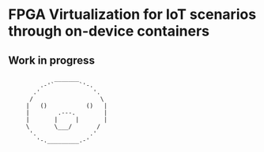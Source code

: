 # FPGA Virtualization for IoT scenarios through on-device containers 


## Work in progress


```
             _______
         .-'`       `'-.
       .'               '.
      /                   \
     |   ()           ()   |
     |        .---.        |
     |       |     |       |
     \       \___/       /
      '.               .'
        '-._________.-'
```
